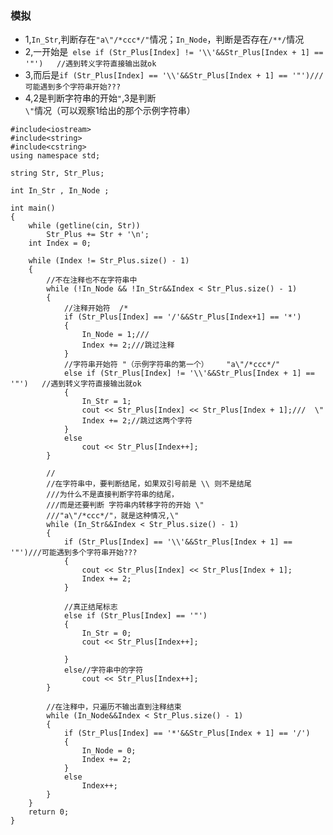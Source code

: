 
### 模拟

* 1,```In_Str```,判断存在```"a\"/*ccc*/"```情况；```In_Node```，判断是否存在```/**/```情况
* 2,一开始是``` else if (Str_Plus[Index] != '\\'&&Str_Plus[Index + 1] == '"')   //遇到转义字符直接输出就ok```
* 3,而后是``` if (Str_Plus[Index] == '\\'&&Str_Plus[Index + 1] == '"')///可能遇到多个字符串开始??? ```
* 4,2是判断字符串的开始``` " ```,3是判断```\"```情况（可以观察1给出的那个示例字符串）


```
#include<iostream>
#include<string>
#include<cstring>
using namespace std;
 
string Str, Str_Plus;
 
int In_Str , In_Node ;
 
int main()
{
	while (getline(cin, Str))
		Str_Plus += Str + '\n';
	int Index = 0;
	
	while (Index != Str_Plus.size() - 1)
	{
		//不在注释也不在字符串中
		while (!In_Node && !In_Str&&Index < Str_Plus.size() - 1)
		{
			//注释开始符  /*
			if (Str_Plus[Index] == '/'&&Str_Plus[Index+1] == '*')
			{
				In_Node = 1;///
				Index += 2;///跳过注释
			}
			//字符串开始符 "（示例字符串的第一个）    "a\"/*ccc*/"
			else if (Str_Plus[Index] != '\\'&&Str_Plus[Index + 1] == '"')   //遇到转义字符直接输出就ok
			{
				In_Str = 1;
				cout << Str_Plus[Index] << Str_Plus[Index + 1];///  \"
				Index += 2;//跳过这两个字符
			}
			else
				cout << Str_Plus[Index++];
		}
 
		//
		//在字符串中，要判断结尾，如果双引号前是 \\ 则不是结尾
		///为什么不是直接判断字符串的结尾，
		///而是还要判断 字符串内转移字符的开始 \"
		///"a\"/*ccc*/"，就是这种情况,\"
		while (In_Str&&Index < Str_Plus.size() - 1)
		{
			if (Str_Plus[Index] == '\\'&&Str_Plus[Index + 1] == '"')///可能遇到多个字符串开始???
			{
				cout << Str_Plus[Index] << Str_Plus[Index + 1];
				Index += 2;
			}
 
			//真正结尾标志
			else if (Str_Plus[Index] == '"')
			{
				In_Str = 0;
				cout << Str_Plus[Index++];
 
			}
			else//字符串中的字符
				cout << Str_Plus[Index++];
		}
 
		//在注释中，只遍历不输出直到注释结束
		while (In_Node&&Index < Str_Plus.size() - 1)
		{
			if (Str_Plus[Index] == '*'&&Str_Plus[Index + 1] == '/')
			{
				In_Node = 0;
				Index += 2;
			}
			else
				Index++;
		}
	}
	return 0;
}
```
